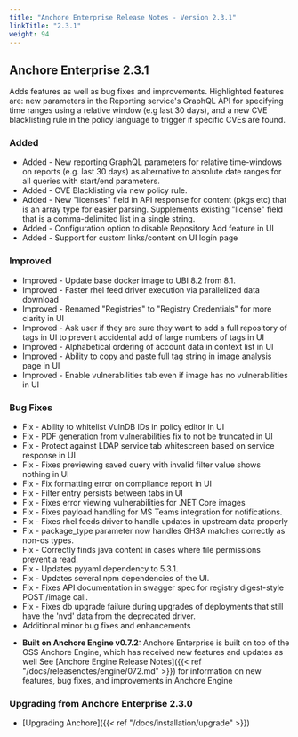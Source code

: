 ```yaml
---
title: "Anchore Enterprise Release Notes - Version 2.3.1"
linkTitle: "2.3.1"
weight: 94
---
```


## Anchore Enterprise 2.3.1

Adds features as well as bug fixes and improvements. Highlighted features are: new parameters in the Reporting service's GraphQL API for specifying time ranges using a relative window (e.g last 30 days), and a new CVE blacklisting rule in the policy language to trigger if specific CVEs are found.

### Added 

+ Added - New reporting GraphQL parameters for relative time-windows on reports (e.g. last 30 days) as alternative to absolute date ranges for all queries with start/end parameters.
+ Added - CVE Blacklisting via new policy rule.
+ Added - New "licenses" field in API response for content (pkgs etc) that is an array type for easier parsing. Supplements existing "license" field that is a comma-delimited list in a single string.
+ Added - Configuration option to disable Repository Add feature in UI
+ Added - Support for custom links/content on UI login page

### Improved

+ Improved - Update base docker image to UBI 8.2 from 8.1.
+ Improved - Faster rhel feed driver execution via parallelized data download
+ Improved - Renamed "Registries" to "Registry Credentials" for more clarity in UI
+ Improved - Ask user if they are sure they want to add a full repository of tags in UI to prevent accidental add of large numbers of tags in UI
+ Improved - Alphabetical ordering of account data in context list in UI
+ Improved - Ability to copy and paste full tag string in image analysis page in UI
+ Improved - Enable vulnerabilities tab even if image has no vulnerabilities in UI

### Bug Fixes

+ Fix - Ability to whitelist VulnDB IDs in policy editor in UI
+ Fix - PDF generation from vulnerabilities fix to not be truncated in UI
+ Fix - Protect against LDAP service tab whitescreen based on service response in UI
+ Fix - Fixes previewing saved query with invalid filter value shows nothing in UI
+ Fix - Fix formatting error on compliance report in UI
+ Fix - Filter entry persists between tabs in UI
+ Fix - Fixes error viewing vulnerabilities for .NET Core images
+ Fix - Fixes payload handling for MS Teams integration for notifications.
+ Fix - Fixes rhel feeds driver to handle updates in upstream data properly 
+ Fix - package_type parameter now handles GHSA matches correctly as non-os types.
+ Fix - Correctly finds java content in cases where file permissions prevent a read.
+ Fix - Updates pyyaml dependency to 5.3.1.
+ Fix - Updates several npm dependencies of the UI.
+ Fix - Fixes API documentation in swagger spec for registry digest-style POST /image call.
+ Fix - Fixes db upgrade failure during upgrades of deployments that still have the 'nvd' data from the deprecated driver.
+ Additional minor bug fixes and enhancements

* **Built on Anchore Engine v0.7.2:** Anchore Enterprise is built on top of the OSS Anchore Engine, which has received new features and updates as well See [Anchore Engine Release Notes]({{< ref "/docs/releasenotes/engine/072.md" >}}) for information on new features, bug fixes, and improvements in Anchore Engine

### Upgrading from Anchore Enterprise 2.3.0

* [Upgrading Anchore]({{< ref "/docs/installation/upgrade" >}})

